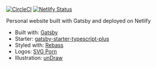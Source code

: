 [![CircleCI](https://circleci.com/gh/brygrill/grill.svg?style=svg)](https://circleci.com/gh/brygrill/grill)
[![Netlify Status](https://api.netlify.com/api/v1/badges/15d46f4d-8590-4691-9015-086dc4a416f9/deploy-status)](https://app.netlify.com/sites/happy-colden-ef45b1/deploys)

Personal website built with Gatsby and deployed on Netlify

- Built with: [Gatsby](https://www.gatsbyjs.org/)
- Starter:
  [gatsby-starter-typescript-plus](https://github.com/resir014/gatsby-starter-typescript-plus)
- Styled with: [Rebass](https://rebassjs.org/)
- Logos: [SVG Porn](https://svgporn.com/)
- Illustration: [unDraw](https://undraw.co/)
